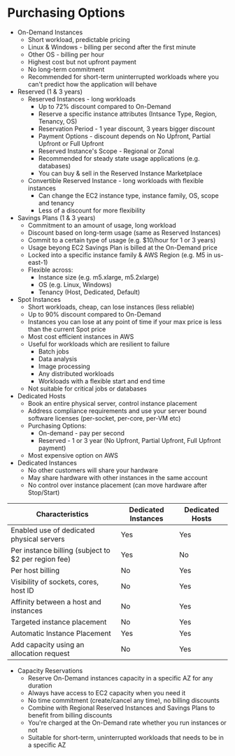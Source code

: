 # Purchasing Options

* On-Demand Instances
  * Short workload, predictable pricing
  * Linux & Windows - billing per second after the first minute
  * Other OS - billing per hour
  * Highest cost but not upfront payment
  * No long-term commitment
  * Recommended for short-term uninterrupted workloads where you can't predict how the application will behave
* Reserved (1 & 3 years)
  * Reserved Instances - long workloads
    * Up to 72% discount compared to On-Demand
    * Reserve a specific instance attributes (Intsance Type, Region, Tenancy, OS)
    * Reservation Period - 1 year discount, 3 years bigger discount
    * Payment Options - discount depends on No Upfront, Partial Upfront or Full Upfront
    * Reserved Instance's Scope - Regional or Zonal
    * Recommended for steady state usage applications (e.g. databases)
    * You can buy & sell in the Reserved Instance Marketplace
  * Convertible Reserved Instance - long workloads with flexible instances
    * Can change the EC2 instance type, instance family, OS, scope and tenancy
    * Less of a discount for more flexibility
* Savings Plans (1 & 3 years)
  * Commitment to an amount of usage, long workload
  * Discount based on long-term usage (same as Reserved Instances)
  * Commit to a certain type of usage (e.g. $10/hour for 1 or 3 years)
  * Usage beyong EC2 Savings Plan is billed at the On-Demand price
  * Locked into a specific instance family & AWS Region (e.g. M5 in us-east-1)
  * Flexible across:
    * Instance size (e.g. m5.xlarge, m5.2xlarge)
    * OS (e.g. Linux, Windows)
    * Tenancy (Host, Dedicated, Default)
* Spot Instances
  * Short workloads, cheap, can lose instances (less reliable)
  * Up to 90% discount compared to On-Demand
  * Instances you can lose at any point of time if your max price is less than the current Spot price
  * Most cost efficient instances in AWS
  * Useful for workloads which are resilient to failure
    * Batch jobs
    * Data analysis
    * Image processing
    * Any distributed workloads
    * Workloads with a flexible start and end time
  * Not suitable for critical jobs or databases
* Dedicated Hosts
  * Book an entire physical server, control instance placement
  * Address compliance requirements and use your server bound software licenses (per-socket, per-core, per-VM etc)
  * Purchasing Options:
    * On-demand - pay per second
    * Reserved - 1 or 3 year (No Upfront, Partial Upfront, Full Upfront payment)
  * Most expensive option on AWS
* Dedicated Instances
  * No other customers will share your hardware
  * May share hardware with other instances in the same account
  * No control over instance placement (can move hardware after Stop/Start)

| Characteristics                                     | Dedicated Instances | Dedicated Hosts |
| --------------------------------------------------- | ------------------- | --------------- |
| Enabled use of dedicated physical servers           | Yes                 | Yes             |
| Per instance billing (subject to $2 per region fee) | Yes                 | No              |
| Per host billing                                    | No                  | Yes             |
| Visibility of sockets, cores, host ID               | No                  | Yes             |
| Affinity between a host and instances               | No                  | Yes             |
| Targeted instance placement                         | No                  | Yes             |
| Automatic Instance Placement                        | Yes                 | Yes             |
| Add capacity using an allocation request            | No                  | Yes             |

* Capacity Reservations
  * Reserve On-Demand instances capacity in a specific AZ for any duration
  * Always have access to EC2 capacity when you need it
  * No time commitment (create/cancel any time), no billing discounts
  * Combine with Regional Reserved Instances and Savings Plans to benefit from billing discounts
  * You're charged at the On-Demand rate whether you run instances or not
  * Suitable for short-term, uninterrupted workloads that needs to be in a specific AZ
